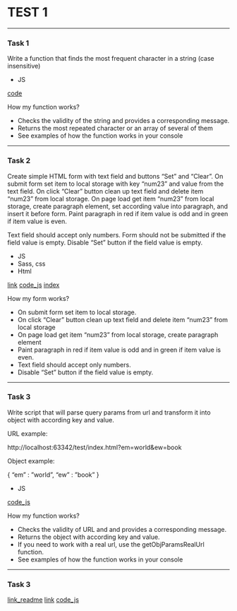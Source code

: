 # TEST 1 #

***
### Task 1 ###

Write a function that finds the most frequent character in a string (case insensitive)

  * JS

[code](https://github.com/boryskerekesha/test_1/blob/main/scripts/maxFrequentChar.js)

How my function works?

  * Checks the validity of the string and provides a corresponding message.
  * Returns the most repeated character or an array of several of them
  * See examples of how the function works in your console

***

### Task 2 ###

Create simple HTML form with text field and buttons “Set” and “Clear”. On submit form set item to local storage with key “num23” and value from the text field. On click “Clear” button clean up text field and delete item “num23” from local storage. On page load get item “num23” from local storage, create paragraph element, set according value into paragraph, and insert it before form. Paint paragraph in red if item value is odd and in green if item value is even.

Text field should accept only numbers.
Form should not be submitted if the field value is empty.
Disable “Set” button if the field value is empty.


  * JS
  * Sass, css
  * Html

[link](https://boryskerekesha.github.io/test_1/)
[code_js](https://github.com/boryskerekesha/test_1/blob/main/scripts/form.js)
[index](https://github.com/boryskerekesha/test_1/blob/main/index.html)

How my form works?

  * On submit form set item to local storage.
  * On click “Clear” button clean up text field and delete item “num23” from local storage
  * On page load get item “num23” from local storage, create paragraph element
  * Paint paragraph in red if item value is odd and in green if item value is even.
  * Text field should accept only numbers.
  * Disable “Set” button if the field value is empty.

***

### Task 3 ###

Write script that will parse query params from url and transform it into object with according key and value.

URL example:

http://localhost:63342/test/index.html?em=world&ew=book

Object example:

{
	“em” : ”world”,
“ew” : ”book”
}

  * JS

[code_js](https://github.com/boryskerekesha/test_1/blob/main/scripts/queryParams.js)

How my function works?

  * Checks the validity of URL and and provides a corresponding message.
  * Returns the object with according key and value.
  * If you need to work with a real url, use the getObjParamsRealUrl function.
  * See examples of how the function works in your console

  ***

  ### Task 3 ###

  [link_readme](https://github.com/boryskerekesha/render_list)
  [link](https://boryskerekesha.github.io/render_list/)
  [code_js](https://github.com/boryskerekesha/render_list/blob/main/scripts/script.js)
